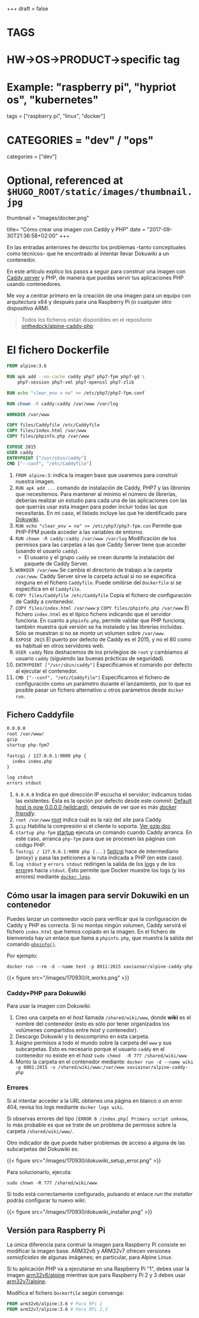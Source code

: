 +++
draft = false

# TAGS
# HW->OS->PRODUCT->specific tag
# Example: "raspberry pi", "hypriot os", "kubernetes"

tags = ["raspberry pi", "linux", "docker"]

# CATEGORIES = "dev" / "ops"
categories = ["dev"]

# Optional, referenced at `$HUGO_ROOT/static/images/thumbnail.jpg`
thumbnail = "images/docker.png"

title=  "Cómo crear una imagen con Caddy y PHP"
date = "2017-09-30T21:36:58+02:00"
+++

En las entradas anteriores he descrito los problemas -tanto conceptuales como técnicos- que he encontrado al intentar llevar Dokuwiki a un contenedor.

En este artículo explico los pasos a seguir para construir una imagen con [Caddy server](https://caddyserver.com/) y PHP, de manera que puedas servir tus aplicaciones PHP usando contenedores.

<!--more-->

Me voy a centrar primero en la creación de una imagen para un equipo con arquitectura x64 y después para una Raspberry Pi (o cualquier otro dispositivo ARM).

> Todos los ficheros están disponibles en el repositorio [onthedock/alpine-caddy-php](https://github.com/onthedock/alpine-caddy-php)

# El fichero Dockerfile

```Dockerfile
FROM alpine:3.6

RUN apk add --no-cache caddy php7 php7-fpm php7-gd \
    php7-session php7-xml php7-openssl php7-zlib

RUN echo "clear_env = no" >> /etc/php7/php7-fpm.conf

RUN chown -R caddy:caddy /var/www /var/log

WORKDIR /var/www

COPY files/Caddyfile /etc/Caddyfile
COPY files/index.html /var/www
COPY files/phpinfo.php /var/www

EXPOSE 2015
USER caddy
ENTRYPOINT ["/usr/sbin/caddy"]
CMD ["--conf", "/etc/Caddyfile"]
```

1. `FROM alpine:3`: indica la imagen base que usaremos para construir nuestra imagen.
1. `RUN apk add ...` comando de instalación de Caddy, PHP7 y las _librerías_ que necesitemos. Para mantener al mínimo el número de librerías, deberías realizar un estudio para cada una de las aplicaciones con las que querrás usar esta imagen para poder incluir todas las que necesitarás. En mi caso, el listado incluye las que he identificado para [Dokuwiki](https://www.dokuwiki.org).
1. `RUN echo "clear_env = no" >> /etc/php7/php7-fpm.con` Permite que PHP-FPM pueda acceder a las variables de entorno.
1. `RUN chown -R caddy:caddy /var/www /var/log` Modificación de los permisos para las carpetas a las que Caddy Server tiene que acceder (usando el usuario `caddy`).
   * El usuario y el grupo `caddy` se crean durante la instalación del paquete de Caddy Server.
1. `WORKDIR /var/www` Se cambia el directorio de trabajo a la carpeta `/var/www`. Caddy Server sirve la carpeta actual si no se especifica ninguna en el fichero `Caddyfile`. Puede omitirse del `Dockerfile` si se especifica en el `Caddyfile`.
1. `COPY files/Caddyfile /etc/Caddyfile` Copia el fichero de configuración de Caddy a contenedor.
1. `COPY files/index.html /var/www` y `COPY files/phpinfo.php /var/www` El fichero `index.html` es el típico fichero indicando que el servidor funciona. En cuanto a `phpinfo.php`, permite validar que PHP funciona; también muestra qué versión se ha instalado y las librerías incluídas. Sólo se muestran si no se _monta_ un volumen sobre `/var/www`.
1. `EXPOSE 2015` El puerto por defecto de Caddy es el 2015, y no el 80 como es habitual en otros servidores web.
1. `USER caddy` Nos deshacemos de los privilegios de `root` y cambiamos al usuario `caddy` (siguiendo las buenas prácticas de seguridad).
1. `ENTRYPOINT ["/usr/sbin/caddy"]` Especificamos el comando por defecto al ejecutar el contenedor.
1. `CMD ["--conf", "/etc/Caddyfile"]` Especificamos el fichero de configuración como un parámetro durante el lanzamiento, por lo que es posible pasar un fichero alternativo u otros parámetros desde `docker run`.

## Fichero Caddyfile

```Dockerfile
0.0.0.0
root /var/www/
gzip
startup php-fpm7

fastcgi / 127.0.0.1:9000 php {
  index index.php
}

log stdout
errors stdout
```

1. `0.0.0.0` Indica en qué dirección IP escucha el servidor; indicamos todas las existentes. Ésta es la opción por defecto desde este _commit_:  [Default host is now 0.0.0.0 (wildcard)](https://github.com/mholt/caddy/commit/3bc4e84ed3b2adcedd71e661e305c2394d41fc86), después de ver que es más [_docker friendly_](https://github.com/mholt/caddy/issues/28).
1. `root /var/www` [root](https://caddyserver.com/docs/root) indica cuál es la raíz del _site_ para Caddy.
1. `gzip` Habilita la compresión si el cliente lo soporta. [Ver gzip doc](https://caddyserver.com/docs/gzip)
1. `startup php-fpm` [startup](https://caddyserver.com/docs/startup) ejecuta un comando cuando Caddy arranca. En este caso, arranca `php-fpm` para que se procesen las páginas con código PHP.
1. `fastcgi / 127.0.0.1:9000 php {...}` [fastcgi](https://caddyserver.com/docs/fastcgi) hace de intermediario (_proxy_) y pasa las peticiones a la ruta indicada a PHP (en este caso).
1. `log stdout` y `errors stdout` redirigen la salida de los [log](https://caddyserver.com/docs/log)s y de los [error](https://caddyserver.com/docs/errors)es hacia `stdout`. Esto permite que Docker muestre los logs (y los errores) mediante [`docker logs`](https://docs.docker.com/engine/admin/logging/view_container_logs/).

## Cómo usar la imagen para servir Dokuwiki en un contenedor

Puedes lanzar un contenedor _vacío_ para verificar que la configuración de Caddy y PHP es correcta. Si no montas ningún volumen, Caddy servirá el fichero `index.html` que hemos copiado en la imagen. En el fichero de bienvenida hay un enlace que llama a `phpinfo.php`, que muestra la salida del comando [`phpinfo()`](http://php.net/manual/es/function.phpinfo.php).

Por ejemplo:

```shell
docker run --rm -d --name test -p 8911:2015 xaviaznar/alpine-caddy-php
```

{{< figure src="/images/170930/it_works.png" >}}

### Caddy+PHP para Dokuwiki

Para usar la imagen con Dokuwiki:

1. Creo una carpeta en el _host_ llamada `/shared/wiki/www`, donde **wiki** es el nombre del contenedor (esto es sólo por tener organizados los volúmenes compartidos entre _host_ y contenedor).
1. Descargo Dokuwiki y lo descomprimo en esta carpeta.
1. Asigno permisos a todo el mundo sobre la carpeta del `www` y sus subcarpetas. Esto es necesario porque el usuario `caddy` en el contenedor no existe en el _host_ `sudo chmod  -R 777 /shared/wiki/www`
1. Monto la carpeta en el contenedor mediante: `docker run -d --name wiki -p 8001:2015 -v /shared/wiki/www:/var/www xaviaznar/alpine-caddy-php`

### Errores

Si al intentar acceder a la URL obtienes una página en blanco o un error 404, revisa los logs mediante `docker logs wiki`.

Si observas errores del tipo `[ERROR 0 /index.php] Primary script unknow`, lo más probable es que se trate de un problema de permisos sobre la carpeta `/shared/wiki/www/`.

Otro indicador de que puede haber problemas de acceso a alguna de las subcarpetas del Dokuwiki es:

{{< figure src="/images/170930/dokuwiki_setup_error.png" >}}

Para solucionarlo, ejecuta:

```shell
sudo chown -R 777 /shared/wiki/www
```

Si todo está correctamente configurado, pulsando el enlace _run the installer_ podrás configurar tu nuevo wiki:

{{< figure src="/images/170930/dokuwiki_installer.png" >}}

## Versión para Raspberry Pi

La única diferencia para contruir la imagen para Raspberry Pi consiste en modificar la imagen base. ARM32v6 y ARM32v7 ofrecen versiones _semioficiales_ de algunas imágenes; en particular, para Alpine Linux.

Si tu aplicación PHP va a ejecutarse en una Raspberry Pi "1", debes usar la imagen [arm32v6/alpine](https://hub.docker.com/r/arm32v6/alpine/) mientras que para Raspberry Pi 2 y 3 debes usar [arm32v7/alpine](https://hub.docker.com/r/arm32v7/alpine/).

Modifica el fichero `Dockerfile` según convenga:

```Dockerfile
FROM arm32v6/alpine:3.6 # Para RPi 1
FROM arm32v7/alpine:3.6 # Para RPi 2,3
```